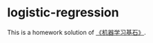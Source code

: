 
# logistic-regression
This is a homework solution of [《机器学习基石》](https://www.coursera.org/course/ntumlone).
